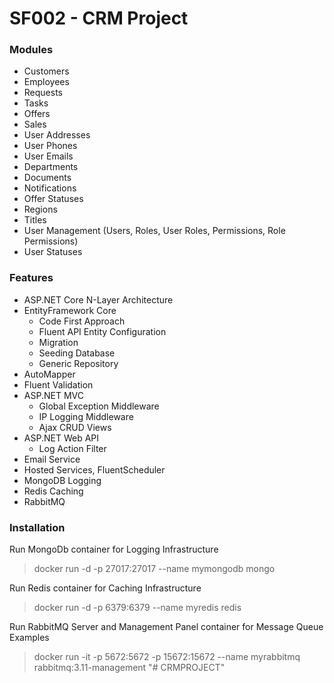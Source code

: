 # SF002 - CRM Project

### Modules

- Customers
- Employees
- Requests
- Tasks
- Offers
- Sales
- User Addresses
- User Phones
- User Emails
- Departments
- Documents
- Notifications
- Offer Statuses
- Regions
- Titles
- User Management (Users, Roles, User Roles, Permissions, Role Permissions)
- User Statuses

### Features
- ASP.NET Core N-Layer Architecture
- EntityFramework Core
  - Code First Approach
  - Fluent API Entity Configuration
  - Migration
  - Seeding Database
  - Generic Repository
- AutoMapper
- Fluent Validation
- ASP.NET MVC
  - Global Exception Middleware
  - IP Logging Middleware
  - Ajax CRUD Views
- ASP.NET Web API
    - Log Action Filter
- Email Service
- Hosted Services, FluentScheduler
- MongoDB Logging
- Redis Caching
- RabbitMQ


### Installation

Run MongoDb container for Logging Infrastructure
> docker run -d -p 27017:27017 --name mymongodb mongo

Run Redis container for Caching Infrastructure
> docker run -d -p 6379:6379 --name myredis redis

Run RabbitMQ Server and Management Panel container for Message Queue Examples
> docker run -it -p 5672:5672 -p 15672:15672 --name myrabbitmq rabbitmq:3.11-management
"# CRMPROJECT" 
